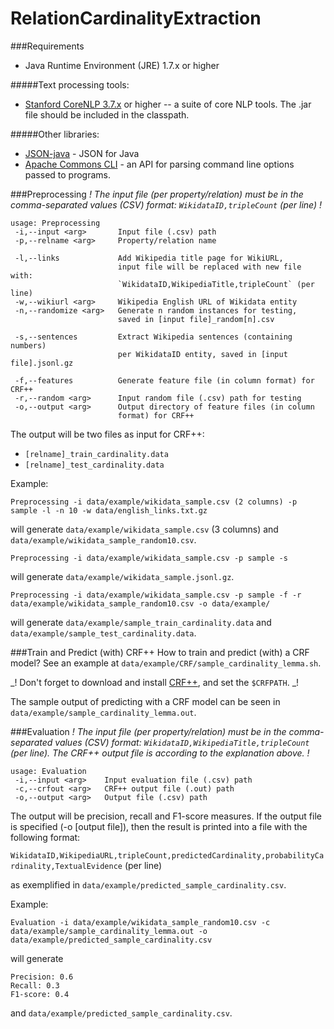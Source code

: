 # RelationCardinalityExtraction

###Requirements
* Java Runtime Environment (JRE) 1.7.x or higher

#####Text processing tools:
* [Stanford CoreNLP 3.7.x](http://stanfordnlp.github.io/CoreNLP/) or higher -- a suite of core NLP tools. The .jar file should be included in the classpath.

#####Other libraries:
* [JSON-java](https://mvnrepository.com/artifact/org.json/json) - JSON for Java
* [Apache Commons CLI](https://commons.apache.org/proper/commons-cli/) - an API for parsing command line options passed to programs.

###Preprocessing
_! The input file (per property/relation) must be in the comma-separated values (CSV) format: `WikidataID,tripleCount` (per line) !_
```
usage: Preprocessing
 -i,--input <arg>       Input file (.csv) path
 -p,--relname <arg>     Property/relation name

 -l,--links             Add Wikipedia title page for WikiURL, 
                        input file will be replaced with new file with: 
                        `WikidataID,WikipediaTitle,tripleCount` (per line)
 -w,--wikiurl <arg>     Wikipedia English URL of Wikidata entity                        
 -n,--randomize <arg>   Generate n random instances for testing,
                        saved in [input file]_random[n].csv 
                        
 -s,--sentences         Extract Wikipedia sentences (containing numbers)
                        per WikidataID entity, saved in [input file].jsonl.gz                          
  
 -f,--features          Generate feature file (in column format) for CRF++
 -r,--random <arg>      Input random file (.csv) path for testing 
 -o,--output <arg>      Output directory of feature files (in column
                        format) for CRF++  
```   
The output will be two files as input for CRF++:
* `[relname]_train_cardinality.data`
* `[relname]_test_cardinality.data`

Example:

```
Preprocessing -i data/example/wikidata_sample.csv (2 columns) -p sample -l -n 10 -w data/english_links.txt.gz
```
will generate `data/example/wikidata_sample.csv` (3 columns) and `data/example/wikidata_sample_random10.csv`.

```
Preprocessing -i data/example/wikidata_sample.csv -p sample -s
```
will generate `data/example/wikidata_sample.jsonl.gz`.

```
Preprocessing -i data/example/wikidata_sample.csv -p sample -f -r data/example/wikidata_sample_random10.csv -o data/example/
```
will generate `data/example/sample_train_cardinality.data` and `data/example/sample_test_cardinality.data`. 

###Train and Predict (with) CRF++
How to train and predict (with) a CRF model? See an example at `data/example/CRF/sample_cardinality_lemma.sh`. 

_! Don't forget to download and install [CRF++](https://taku910.github.io/crfpp/), and set the `$CRFPATH`. _!

The sample output of predicting with a CRF model can be seen in `data/example/sample_cardinality_lemma.out`.

###Evaluation
_! The input file (per property/relation) must be in the comma-separated values (CSV) format: `WikidataID,WikipediaTitle,tripleCount` (per line). The CRF++ output file is according to the explanation above. !_
```
usage: Evaluation
 -i,--input <arg>    Input evaluation file (.csv) path
 -c,--crfout <arg>   CRF++ output file (.out) path
 -o,--output <arg>   Output file (.csv) path

```
The output will be precision, recall and F1-score measures. 
If the output file is specified (-o [output file]), then the result is printed into a file with the following format:

`WikidataID,WikipediaURL,tripleCount,predictedCardinality,probabilityCardinality,TextualEvidence` (per line)

as exemplified in `data/example/predicted_sample_cardinality.csv`.

Example:

```
Evaluation -i data/example/wikidata_sample_random10.csv -c data/example/sample_cardinality_lemma.out -o data/example/predicted_sample_cardinality.csv
```
will generate 
```
Precision: 0.6
Recall: 0.3
F1-score: 0.4
```
and `data/example/predicted_sample_cardinality.csv`.

